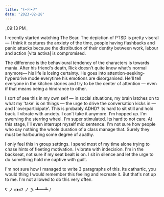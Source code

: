 ```yaml
---
title: "ʕ•㉨•ʔ"
date: "2023-02-28"
---
```


\_09:13 PM\_

I recently started watching The Bear. The depiction of PTSD is pretty viseral — I think it captures the anxiety of the time, people having flashbacks and panic attacks because the distribution of their dentity between work, labour and action [vita activa] is compromised.

The difference is the behavioural tendency of the characters is towards mania. After his friend's death, Rick doesn't quite know what's normal anymore— his life is losing certainty. He goes into attention-seeking-hyperdrive mode everytime his emotions are disorganised. He'll tell everyone in the kitchen stories and try to be the center of attention — even if that means being a hindrance to other.

I sort of see this in my own self — in social situations, my brain latches on to what my 'take' is on things — the urge to drive the conversation kicks in — and I 'overparticipate'. This is probably ADHD?
Its hard to sit still and hold back. I vibrate with anxiety. I can't take it anymore. I'm hopped up. I'm swerving the sterring wheel. I'm super stimulated. Its hard to not care. At this stage, I'll even interrupt myself mid sentence. I'm not sure how people who say nothing the whole duration of a class manage that. Surely they must be harbouring some degree of apathy.

I only feel this in group settings. I spend most of my time alone trying to chase hints of fleeting motivation. I vibrate with indecision. I'm in the backseat, not sure if my seat bealt is on. I sit in silence and let the urge to do something hold me captive with guilt.

I'm not sure how I managed to write 3 paragraphs of this. Its cathartic, you would thing I would remember this feeling and recreate it. But that's not up to me. I'm not allowed to do this very often.

ʕ ノ ಠᴥಠʔ ノ 彡 ┻━┻ /
